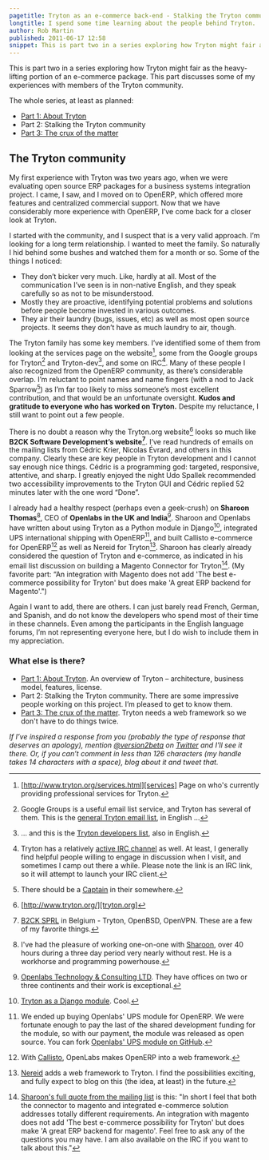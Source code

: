 ```yaml
---
pagetitle: Tryton as an e-commerce back-end - Stalking the Tryton community
longtitle: I spend some time learning about the people behind Tryton.
author: Rob Martin
published: 2011-06-17 12:58
snippet: This is part two in a series exploring how Tryton might fair as the heavy-lifting portion of an e-commerce package. This part discusses some of my experiences with members of the Tryton community.
---
```


This is part two in a series exploring how Tryton might fair as the heavy-lifting portion of an e-commerce package. This part discusses some of my experiences with members of the Tryton community.

The whole series, at least as planned:

-   [Part 1: About Tryton][]
-   Part 2: Stalking the Tryton community
-   [Part 3: The crux of the matter][]

## The Tryton community

My first experience with Tryton was two years ago, when we were
evaluating open source ERP packages for a business systems
integration project. I came, I saw, and I moved on to OpenERP,
which offered more features and centralized commercial support. Now
that we have considerably more experience with OpenERP, I’ve come
back for a closer look at Tryton.

I started with the community, and I suspect that is a very valid
approach. I’m looking for a long term relationship. I wanted to
meet the family. So naturally I hid behind some bushes and watched
them for a month or so. Some of the things I noticed:

-   They don’t bicker very much. Like, hardly at all. Most of the
    communication I’ve seen is in non-native English, and they speak
    carefully so as not to be misunderstood.
-   Mostly they are proactive, identifying potential problems and
    solutions before people become invested in various outcomes.
-   They air their laundry (bugs, issues, etc) as well as most open
    source projects. It seems they don’t have as much laundry to air,
    though.

The Tryton family has some key members. I’ve identified some of
them from looking at the services page on the website[^services], some
from the Google groups for Tryton[^groups-general] and Tryton-dev[^groups-dev], and some
on IRC[^irc]. Many of these people I also recognized from the OpenERP
community, as there’s considerable overlap. I’m reluctant to point
names and name fingers (with a nod to Jack Sparrow[^captainjack]) as I’m far
too likely to miss someone’s most excellent contribution, and that
would be an unfortunate oversight.  **Kudos and gratitude to everyone who has worked on Tryton.** Despite my reluctance, I still want to point out a few people.

There is no doubt a reason why the Tryton.org website[^tryton.org] looks so
much like **B2CK Software Development’s website[^b2ck]**. I’ve read
hundreds of emails on the mailing lists from Cédric Krier, Nicolas
Évrard, and others in this company. Clearly these are key people in
Tryton development and I cannot say enough nice things. Cédric is a
programming god: targeted, responsive, attentive, and sharp. I
greatly enjoyed the night Udo Spallek recommended two accessibility
improvements to the Tryton GUI and Cédric replied 52 minutes later
with the one word “Done”.

I already had a healthy respect (perhaps even a geek-crush) on
**Sharoon Thomas**[^sharoon], CEO of **Openlabs in the UK and India**[^openlabs].
Sharoon and Openlabs have written about
using Tryton as a Python module in Django[^django-module],
integrated UPS international shipping with OpenERP[^ups-module], and built
Callisto e-commerce for OpenERP[^callisto] as well as
Nereid for Tryton[^nereid]. Sharoon has clearly already considered the
question of Tryton and e-commerce, as indicated in
his email list discussion on building a Magento Connector for Tryton[^connector]. (My favorite part: “An integration with
Magento does not add 'The best e-commerce possibility for Tryton'
but does make 'A great ERP backend for Magento'.")

Again I want to add, there are others. I can just barely read
French, German, and Spanish, and do not know the developers who
spend most of their time in these channels. Even among the
participants in the English language forums, I’m not representing
everyone here, but I do wish to include them in my appreciation.

### What else is there?

-   [Part 1: About Tryton][]. An overview of Tryton – architecture,
    business model, features, license.
-   Part 2: Stalking the Tryton community. There are some
    impressive people working on this project. I’m pleased to get to
    know them.
-   [Part 3: The crux of the matter][]. Tryton needs a web framework so we don't have to do things twice.

*If I’ve inspired a response from you (probably the type of response that deserves an apology), mention [@version2beta][] on [Twitter][] and I’ll see it there. Or, if you can’t comment in less than 126 characters (my handle takes 14 characters with a space), blog about it and tweet that.*



  [Part 1: About Tryton]: /articles/evaluating-tryton-as-an-ecommerce-backend_about-tryton "Tryton as an e-commerce back-end: About Tryton"

  [Part 3: The crux of the matter]: /articles/evaluating-tryton-as-an-ecommerce-backend_web-framework "Tryton as an e-commerce back-end: Tryton needs a web framework."

  [^services]: [http://www.tryton.org/services.html][services] Page on who's currently providing professional services for Tryton.

  [services]: http://www.tryton.org/services.html "Tryton's page on who's currently providing professional services."

  [^groups-general]: Google Groups is a useful email list service, and Tryton has several of them. This is the [general Tryton email list][groups-general], in English ...

  [groups-general]: http://groups.tryton.org/ "Tryton's Google Groups general email discussion list"

  [^groups-dev]: ... and this is the [Tryton developers list][groups-dev], also in English.

  [groups-dev]: http://groups-dev.tryton.org/ "Tryton's Google Groups developer's email discussion list"

  [^irc]: Tryton has a relatively [active IRC channel][IRC] as well. At least, I generally find helpful people willing to engage in discussion when I visit, and sometimes I camp out there a while. Please note the link is an IRC link, so it will attempt to launch your IRC client.

  [IRC]: irc://irc.freenode.net/tryton "Tryton's English language IRC channel on Freenode"

  [^captainjack]: There should be a [Captain][Jack Sparrow] in their somewhere.

  [Jack Sparrow]: http://www.imdb.com/title/tt1298650/ "IMDB page for Pirates of the Caribbean: On Stranger Tides"

  [^tryton.org]: [http://www.tryton.org/][tryton.org]

  [tryton.org]: http://www.tryton.org/index.html "Tryton home page"

  [^b2ck]: [B2CK SPRL][b2ck] in Belgium - Tryton, OpenBSD, OpenVPN. These are a few of my favorite things.

  [b2ck]: http://www.b2ck.com/ "B2CK SPRL in Belgium"

  [^sharoon]: I've had the pleasure of working one-on-one with [Sharoon][sharoon], over 40 hours during a three day period very nearly without rest. He is a workhorse and programming powerhouse.

  [sharoon]: http://twitter.com/#!/sharoonthomas "Sharoon is an ubergeek and Openlabs' CEO"

  [^openlabs]: [Openlabs Technology & Consulting LTD][openlabs]. They have offices on two or three continents and their work is exceptional.

  [openlabs]: http://www.openlabs.co.in/ "Openlabs Technology & Consulting LTD."

  [^django-module]: [Tryton as a Django module][django-module]. Cool.

  [django-module]: http://code.google.com/p/tryton/wiki/TrytonDjango "Tryton's Google Code Wiki page on integrating Tryton with Django."

  [^ups-module]: We ended up buying Openlabs' UPS module for OpenERP. We were fortunate enough to pay the last of the shared development funding for the module, so with our payment, the module was released as open source. You can fork [Openlabs' UPS module on GitHub][ups-module].

  [ups-module]: https://github.com/openlabs/PyUPS "Fork Openlabs' UPS module on GitHub."

  [^callisto]: With [Callisto][callisto], OpenLabs makes OpenERP into a web framework.

  [callisto]: http://www.openlabs.co.in/blog/post/callisto-openerp "Callisto web framework on OpenERP"

  [^nereid]: [Nereid][nereid] adds a web framework to Tryton. I find the possibilities exciting, and fully expect to blog on this (the idea, at least) in the future.

  [nereid]: http://code.google.com/p/tryton-nereid/ "Nereid web framework on Tryton."

  [^connector]: [Sharoon's full quote from the mailing list][connector] is this: "In short I feel that both the connector to magento and integrated e-commerce solution addresses totally different requirements. An integration with magento does not add 'The best e-commerce possibility for Tryton' but does make 'A great ERP backend for magento'. Feel free to ask any of the questions you may have. I am also available on the IRC if you want to talk about this."

  [connector]: http://groups.google.com/group/tryton-dev/msg/403620501bffdb55? "Discussion about a Tryton Magento connector"

  [@version2beta]: http://twitter.com/version2beta "Me, twitterfied"

  [Twitter]: http://twitter.com/ "All of twitter, including me."
